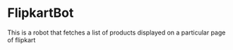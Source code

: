 # FlipkartBot
This is a robot that fetches a list of products displayed on a particular page of flipkart
